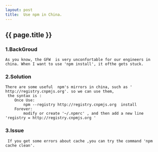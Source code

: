 ```yaml
---
layout: post
title:  Use npm in China.
---
```


## {{ page.title }}

### 1.BackGroud
    As you know, the GFW  is very unconfortable for our engineers in china. When I want to use 'npm install', it ofthe gets stuck.

### 2.Solution
	There are some useful  npm's mirrors in china, such as ' http://registry.cnpmjs.org'. so we can use them,
	 the syntax is :
	    Once Use:
			npm --registry http://registry.cnpmjs.org  install
		Forever:
			modify or create '~/.npmrc' , and then add a new line 'registry = http://registry.cnpmjs.org '

### 3.Issue
	 If you get some errors about cache ,you can try the command 'npm cache clean'.